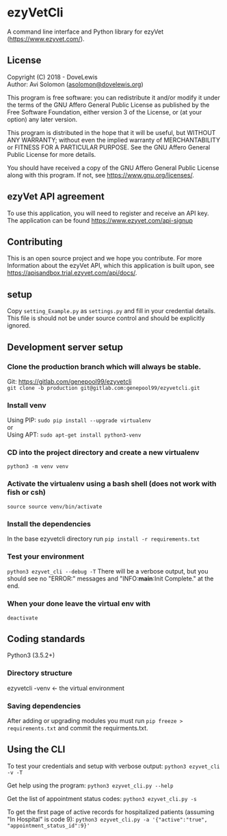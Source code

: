 # ezyVetCli

A command line interface and Python library for ezyVet
(https://www.ezyvet.com/).

## License
Copyright (C) 2018 - DoveLewis  
Author: Avi Solomon (asolomon@dovelewis.org)

This program is free software: you can redistribute it and/or modify
it under the terms of the GNU Affero General Public License as published
by the Free Software Foundation, either version 3 of the License, or
(at your option) any later version.

This program is distributed in the hope that it will be useful,
but WITHOUT ANY WARRANTY; without even the implied warranty of
MERCHANTABILITY or FITNESS FOR A PARTICULAR PURPOSE.  See the
GNU Affero General Public License for more details.

You should have received a copy of the GNU Affero General Public License
along with this program.  If not, see <https://www.gnu.org/licenses/>.

## ezyVet API agreement
To use this application, you will need to register and receive an API key.  
The application can be found https://www.ezyvet.com/api-signup

## Contributing
This is an open source project and we hope you contribute. For more Information
about the ezyVet API, which this application is built upon, see
https://apisandbox.trial.ezyvet.com/api/docs/.

## setup
Copy `setting_Example.py` as `settings.py` and fill in your credential details.
This file is should not be under source control and should be explicitly ignored.

## Development server setup
### Clone the production branch which will always be stable.
Git: https://gitlab.com/genepool99/ezyvetcli  
`git clone -b production git@gitlab.com:genepool99/ezyvetcli.git`  

### Install venv
Using PIP:
`sudo pip install --upgrade virtualenv`  
or  
Using APT:
`sudo apt-get install python3-venv`  

### CD into the project directory and create a new virtualenv
`python3 -m venv venv`

### Activate the virtualenv using a bash shell (does not work with fish or csh)
`source source venv/bin/activate`

### Install the dependencies
In the base ezyvetcli directory run
`pip install -r requirements.txt`  

### Test your environment
`python3 ezyvet_cli --debug -T`
There will be a verbose output, but you should see no "ERROR:" messages and
"INFO:__main__:Init Complete." at the end.

### When your done leave the virtual env with
`deactivate`  

## Coding standards
Python3 (3.5.2+)  

### Directory structure
ezyvetcli
  -venv       <- the virtual environment

### Saving dependencies
After adding or upgrading modules you must run `pip freeze > requirements.txt` and commit the requirments.txt.

## Using the CLI
To test your credentials and setup with verbose output:
`python3 ezyvet_cli -v -T`

Get help using the program:
`python3 ezyvet_cli.py --help`

Get the list of appointment status codes:
`python3 ezyvet_cli.py -s`

To get the first page of active records for hospitalized patients (assuming "In Hospital" is code 9):
`python3 ezyvet_cli.py -a '{"active":"true", "appointment_status_id":9}'`
